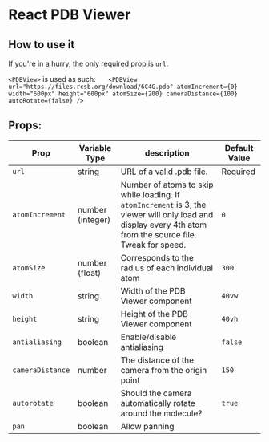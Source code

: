 # React PDB Viewer

## How to use it

If you're in a hurry, the only required prop is `url`.

`<PDBView>` is used as such:
`   <PDBView
        url="https://files.rcsb.org/download/6C4G.pdb"
        atomIncrement={0}
        width="600px"
        height="600px"
        atomSize={200}
        cameraDistance={100}
        autoRotate={false}
      />`

## Props:
Prop | Variable Type | description | Default Value
------------ | ------------- | ------------- | -------------
`url` | string | URL of a valid .pdb file. | Required
`atomIncrement` | number (integer) | Number of atoms to skip while loading. If `atomIncrement` is 3, the viewer will only load and display every 4th atom from the source file. Tweak for speed. | `0`
`atomSize` | number (float) | Corresponds to the radius of each individual atom | `300`
`width` | string | Width of the PDB Viewer component | `40vw`
`height` | string | Height of the PDB Viewer component | `40vh`
`antialiasing` | boolean | Enable/disable antialiasing | `false`
`cameraDistance` | number | The distance of the camera from the origin point | `150`
`autorotate` | boolean | Should the camera automatically rotate around the molecule? | `true`
`pan` | boolean | Allow panning